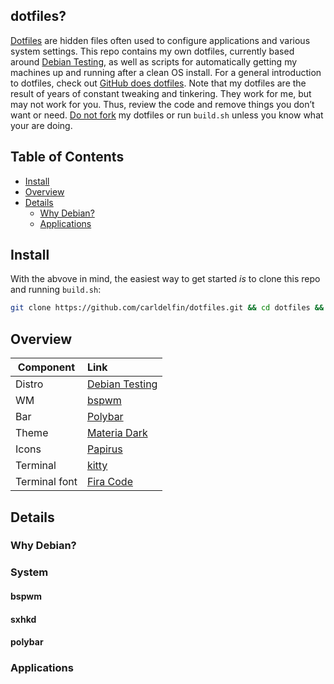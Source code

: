 ## dotfiles?

[Dotfiles](https://en.wikipedia.org/wiki/Hidden_file_and_hidden_directory#Unix_and_Unix-like_environments) are hidden files often used to configure applications and various system settings. This repo contains my own dotfiles, currently based around [Debian Testing](https://wiki.debian.org/DebianTesting), as well as scripts for automatically getting my machines up and running after a clean OS install. For a general introduction to dotfiles, check out [GitHub does dotfiles](https://dotfiles.github.io/). Note that my dotfiles are the result of years of constant tweaking and tinkering. They work for me, but may not work for you. Thus, review the code and remove things you don’t want or need. [Do not fork](https://www.anishathalye.com/2014/08/03/managing-your-dotfiles/) my dotfiles or run `build.sh` unless you know what your are doing.

## Table of Contents

* [Install](#install)
* [Overview](#overview)
* [Details](#details)
    * [Why Debian?](#why_debian)
    * [Applications](#applications)

## Install <a name = "install"></a>

With the abvove in mind, the easiest way to get started *is* to clone this repo and running `build.sh`:

```bash
git clone https://github.com/carldelfin/dotfiles.git && cd dotfiles && bash build.sh
```

## Overview <a name = "overview"></a>

| Component           | Link                                            |
| --------------------| :-----------------------------------------------|
| Distro              | [Debian Testing](https://wiki.debian.org/DebianTesting)|
| WM                  | [bspwm](https://github.com/baskerville/bspwm)|
| Bar                 | [Polybar](https://github.com/polybar/polybar)|
| Theme               | [Materia Dark](https://github.com/nana-4/materia-theme)|
| Icons               | [Papirus](https://github.com/PapirusDevelopmentTeam/papirus-icon-theme)|
| Terminal            | [kitty](https://sw.kovidgoyal.net/kitty/)|
| Terminal font       | [Fira Code](https://github.com/tonsky/FiraCode)|

## Details <a name = "details"></a>

### Why Debian? <a name = "why_debian"></a>

### System <a name = "system"></a>

#### bspwm

#### sxhkd

#### polybar

### Applications <a name = "applications"></a>

#### 
